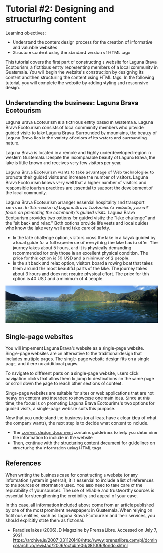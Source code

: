 # Tutorial #2: Designing and structuring content

Learning objectives:
- Understand the content design process for the creation of informative and valuable websites
- Structure content using the standard version of HTML tags

This tutorial covers the first part of constructing a website for Laguna Brava Ecotourism, a fictitious entity representing members of a local community in Guatemala. You will begin the website's construction by designing its content and then structuring the content using HTML tags. In the following tutorial, you will complete the website by adding styling and responsive design.

## Understanding the business: Laguna Brava Ecotourism

Laguna Brava Ecotourism is a fictitious entity based in Guatemala. Laguna Brava Ecotourism consists of local community members who provide guided visits to lake Laguna Brava. Surrounded by mountains, the beauty of Laguna Brava lies in the variety of colors of its waters and surrounding nature.

Laguna Brava is located in a remote and highly underdeveloped region in western Guatemala. Despite the incomparable beauty of Laguna Brava, the lake is little known and receives very few visitors per year.

Laguna Brava Ecotourism wants to take advantage of Web technologies to promote their guided visits and increase the number of visitors. Laguna Brava Ecotourism knows very well that a higher number of visitors and responsible tourism practices are essential to support the development of the local community.

Laguna Brava Ecotourism arranges essential hospitality and transport services. *In this version of Laguna Brava Ecotourism's website, you will focus on promoting the community's guided visits.* Laguna Brava Ecotourism provides two options for guided visits: the "lake challenge" and the "sit back and relax." Both options provide life vests and local guides who know the lake very well and take care of safety.

- In the lake challenge option, visitors cross the lake in a kayak guided by a local guide for a full experience of everything the lake has to offer. The journey takes about 5 hours, and it is physically demanding recommended for only those in an excellent physical condition. The price for this option is 50 USD and a minimum of 2 people.
- In the sit back and relax option, visitors board a rowing boat that takes them around the most beautiful parts of the lake. The journey takes about 3 hours and does not require physical effort. The price for this option is 40 USD and a minimum of 4 people.

![Panoramic lake view](img/panoramic-laguna-brava-2.jpg)

## Single-page websites

You will implement Laguna Brava's website as a single-page website. Single-page websites are an alternative to the traditional design that includes multiple pages. The single-page website design fits on a single page, and there no additional pages.

To navigate to different parts on a single-page website, users click navigation clicks that allow them to jump to destinations on the same page or scroll down the page to reach other sections of content.

Singe-page websites are suitable for sites or web applications that are not heavy on content and intended to showcase one main idea. Since at this time, the focus is on promoting Laguna Brava Ecotourims's two options for guided visits, a single-page website suits this purpose. 

Now that you understand the business (or at least have a clear idea of what the company wants), the next step is to decide what content to include.
- The [content design document]() contains guidelines to help you determine the information to include in the website
- Then, continue with the [structuring content document]() for guidelines on structuring the information using HTML tags

## References

When writing the business case for constructing a website (or any information system in general), it is essential to include a list of references to the sources of information used. You also need to take care of the reputability of your sources. The use of reliable and trustworthy sources is essential for strengthening the credibility and appeal of your case. 

In this case, all information included above come from an article published by one of the most prominent newspapers in Guatemala. When relying on fictitious entities, such as Laguna Brava Ecotourism and their services, you should explicitly state them as fictional.  

- Paradise lakes (2006). D Magazine by Prensa Libre. Accessed on July 7, 2021. https://archive.is/20071031120148/http://www.prensalibre.com/pl/domingo/archivo/revistad/2006/octubre06/081006/fondo.shtml
